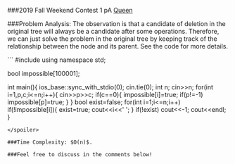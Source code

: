 ###2019 Fall Weekend Contest 1 pA [Queen](https://codeforces.com/group/tKC7z9Nm0A/contest/259477/problem/A)

###Problem Analysis:
The observation is that a candidate of deletion in the original tree will always be a candidate after some operations. Therefore, we can just solve the problem in the original tree by keeping track of the relationship between the node and its parent. See the code for more details.

<spoiler summary="Code(C++)">
```
#include<bits/stdc++.h>
using namespace std;

bool impossible[100001];

int main(){
	ios_base::sync_with_stdio(0);
	cin.tie(0);
	int n;
	cin>>n;
	for(int i=1,p,c;i<=n;i++){
		cin>>p>>c;
		if(c==0){
			impossible[i]=true;
			if(p!=-1)
				impossible[p]=true;
		}
	}
	bool exist=false;
	for(int i=1;i<=n;i++)
		if(!impossible[i]){
			exist=true;
			cout<<i<<' ';
		}
	if(!exist)	cout<<-1;
	cout<<endl;
}
```
</spoiler>

###Time Complexity: $O(n)$.

###Feel free to discuss in the comments below!
